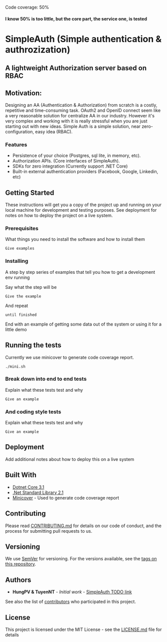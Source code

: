 Code coverage: 50%

#### I know 50% is too little, but the core part, the service one, is tested

# SimpleAuth (Simple authentication & authrozization)
## A lightweight Authorization server based on RBAC

## Motivation:
Designing an AA (Authentication & Authorization) from scratch is a costly, repetitive and time-consuming task. OAuth2 and OpenID connect seem like a very reasonable solution for centralize AA in our industry. However it's very complex and working with it is really stressful when you are just starting out with new ideas. 
Simple Auth is a simple solution, near zero-configuration, easy idea (RBAC).

### Features
- Persistence of your choice (Postgres, sql lite, in memory, etc).
- Authorization APIs. (Core interfaces of SimpleAuth).
- SDKs for zero integration (Currently support .NET Core)
- Built-in external authentication providers (Facebook, Google, Linkedin, etc)

## Getting Started

These instructions will get you a copy of the project up and running on your local machine for development and testing purposes. See deployment for notes on how to deploy the project on a live system.

### Prerequisites

What things you need to install the software and how to install them

```
Give examples
```

### Installing

A step by step series of examples that tell you how to get a development env running

Say what the step will be

```
Give the example
```

And repeat

```
until finished
```

End with an example of getting some data out of the system or using it for a little demo

## Running the tests

Currently we use minicover to generate code coverage report.
```
./mini.sh
```

### Break down into end to end tests

Explain what these tests test and why

```
Give an example
```

### And coding style tests

Explain what these tests test and why

```
Give an example
```

## Deployment

Add additional notes about how to deploy this on a live system

## Built With

* [Dotnet Core 3.1](https://dotnet.microsoft.com/download)
* [.Net Standard Library 2.1](https://dotnet.microsoft.com/download)
* [Minicover](https://github.com/lucaslorentz/minicover) - Used to generate code coverage report

## Contributing

Please read [CONTRIBUTING.md](./CONTRIBUTING.md) for details on our code of conduct, and the process for submitting pull requests to us.

## Versioning

We use [SemVer](http://semver.org/) for versioning. For the versions available, see the [tags on this repository](https://github.com/your/project/tags). 

## Authors

* **HungPV & TuyenNT** - *Initial work* - [SimpleAuth TODO link](https://github.com/SimpleAuth)

See also the list of [contributors](https://github.com/your/project/contributors) who participated in this project.

## License

This project is licensed under the MIT License - see the [LICENSE.md](LICENSE.md) file for details


